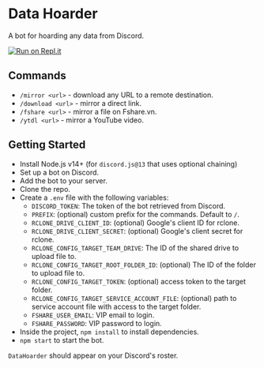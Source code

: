 # Data Hoarder

A bot for hoarding any data from Discord.

[![Run on Repl.it](https://repl.it/badge/github/vietcode/DataHoarder)](https://repl.it/github/vietcode/DataHoarder)

## Commands

- `/mirror <url>` - download any URL to a remote destination.
- `/download <url>` - mirror a direct link.
- `/fshare <url>` - mirror a file on Fshare.vn.
- `/ytdl <url>` - mirror a YouTube video.

## Getting Started

- Install Node.js v14+ (for `discord.js@13` that uses optional chaining)
- Set up a bot on Discord.
- Add the bot to your server.
- Clone the repo.
- Create a `.env` file with the following variables:
  - `DISCORD_TOKEN`: The token of the bot retrieved from Discord.
  - `PREFIX`: (optional) custom prefix for the commands. Default to `/`.
  - `RCLONE_DRIVE_CLIENT_ID`: (optional) Google's client ID for rclone.
  - `RCLONE_DRIVE_CLIENT_SECRET`: (optional) Google's client secret for rclone.
  - `RCLONE_CONFIG_TARGET_TEAM_DRIVE`: The ID of the shared drive to upload file to.
  - `RCLONE_CONFIG_TARGET_ROOT_FOLDER_ID`: (optional) The ID of the folder to upload file to.
  - `RCLONE_CONFIG_TARGET_TOKEN`: (optional) access token to the target folder.
  - `RCLONE_CONFIG_TARGET_SERVICE_ACCOUNT_FILE`: (optional) path to service account file with access to the target folder.
  - `FSHARE_USER_EMAIL`: VIP email to login.
  - `FSHARE_PASSWORD`: VIP password to login.
- Inside the project, `npm install` to install dependencies.
- `npm start` to start the bot.

`DataHoarder` should appear on your Discord's roster.
